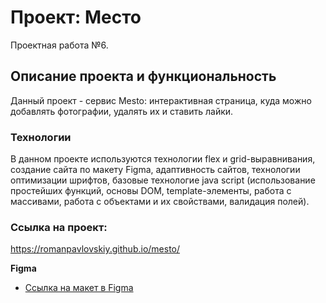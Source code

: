 # Проект: Место
Проектная работа №6.

## Описание проекта и функциональность
Данный проект - сервис Mesto: интерактивная страница, куда можно добавлять фотографии, удалять их и ставить лайки.

### Технологии
В данном проекте используются технологии flex и grid-выравнивания, создание сайта по макету Figma, адаптивность сайтов, технологии оптимизации шрифтов, базовые технологие java script (использование простейших функций, основы DOM, template-элементы, работа с массивами, работа с объектами и их свойствами, валидация полей).

### Ссылка на проект:
https://romanpavlovskiy.github.io/mesto/

**Figma**

* [Ссылка на макет в Figma](https://www.figma.com/file/bjyvbKKJN2naO0ucURl2Z0/JavaScript.-Sprint-5?node-id=0%3A1)
